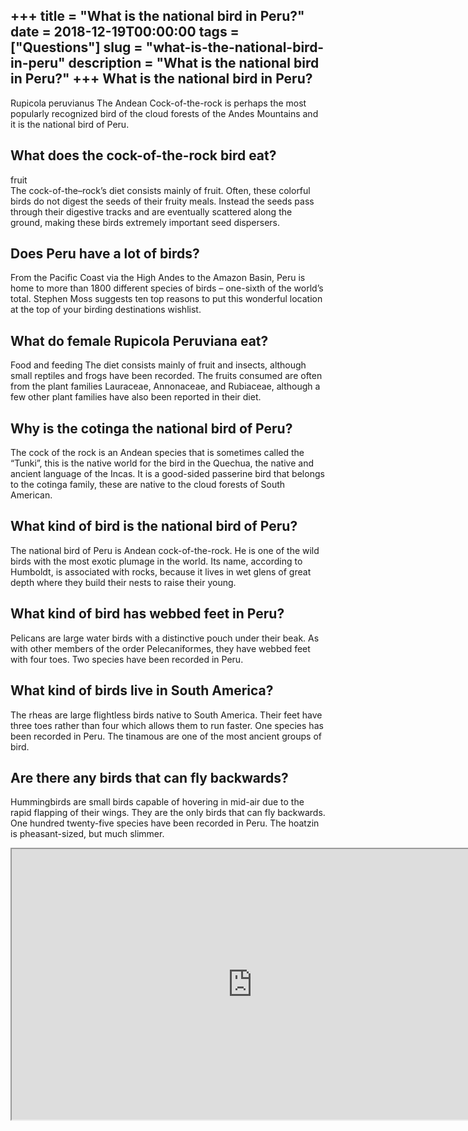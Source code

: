 +++
title = "What is the national bird in Peru?"
date = 2018-12-19T00:00:00
tags = ["Questions"]
slug = "what-is-the-national-bird-in-peru"
description = "What is the national bird in Peru?"
+++
What is the national bird in Peru?
----------------------------------

Rupicola peruvianus The Andean Cock-of-the-rock is perhaps the most popularly recognized bird of the cloud forests of the Andes Mountains and it is the national bird of Peru.

What does the cock-of-the-rock bird eat?
----------------------------------------

fruit  
The cock-of-the–rock’s diet consists mainly of fruit. Often, these colorful birds do not digest the seeds of their fruity meals. Instead the seeds pass through their digestive tracks and are eventually scattered along the ground, making these birds extremely important seed dispersers.

Does Peru have a lot of birds?
------------------------------

From the Pacific Coast via the High Andes to the Amazon Basin, Peru is home to more than 1800 different species of birds – one-sixth of the world’s total. Stephen Moss suggests ten top reasons to put this wonderful location at the top of your birding destinations wishlist.

What do female Rupicola Peruviana eat?
--------------------------------------

Food and feeding The diet consists mainly of fruit and insects, although small reptiles and frogs have been recorded. The fruits consumed are often from the plant families Lauraceae, Annonaceae, and Rubiaceae, although a few other plant families have also been reported in their diet.

Why is the cotinga the national bird of Peru?
---------------------------------------------

The cock of the rock is an Andean species that is sometimes called the “Tunki”, this is the native world for the bird in the Quechua, the native and ancient language of the Incas. It is a good-sided passerine bird that belongs to the cotinga family, these are native to the cloud forests of South American.

What kind of bird is the national bird of Peru?
-----------------------------------------------

The national bird of Peru is Andean cock-of-the-rock. He is one of the wild birds with the most exotic plumage in the world. Its name, according to Humboldt, is associated with rocks, because it lives in wet glens of great depth where they build their nests to raise their young.

What kind of bird has webbed feet in Peru?
------------------------------------------

Pelicans are large water birds with a distinctive pouch under their beak. As with other members of the order Pelecaniformes, they have webbed feet with four toes. Two species have been recorded in Peru.

What kind of birds live in South America?
-----------------------------------------

The rheas are large flightless birds native to South America. Their feet have three toes rather than four which allows them to run faster. One species has been recorded in Peru. The tinamous are one of the most ancient groups of bird.

Are there any birds that can fly backwards?
-------------------------------------------

Hummingbirds are small birds capable of hovering in mid-air due to the rapid flapping of their wings. They are the only birds that can fly backwards. One hundred twenty-five species have been recorded in Peru. The hoatzin is pheasant-sized, but much slimmer.

<iframe allow="accelerometer; autoplay; clipboard-write; encrypted-media; gyroscope; picture-in-picture" allowfullscreen="" class="__youtube_prefs__  epyt-is-override  no-lazyload" data-no-lazy="1" data-origheight="433" data-origwidth="770" data-skipgform_ajax_framebjll="" height="433" id="_ytid_34954" loading="lazy" src="https://www.youtube.com/embed/URfe4VYmUcc?enablejsapi=1&autoplay=0&cc_load_policy=0&cc_lang_pref=&iv_load_policy=1&loop=0&modestbranding=0&rel=1&fs=1&playsinline=0&autohide=2&theme=dark&color=red&controls=1&" title="YouTube player" width="770"></iframe>